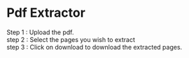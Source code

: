 # Pdf Extractor

Step 1 : Upload the pdf.<br>
step 2 : Select the pages you wish to extract <br>
step 3 : Click on download to download the extracted pages.
